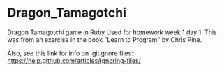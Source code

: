 # Dragon_Tamagotchi
Dragon Tamagotchi game in Ruby
Used for homework week 1 day 1. This was from an exercise in the book "Learn to Program" by Chris Pine.

Also, see this link for info on .gitignore files:
https://help.github.com/articles/ignoring-files/

